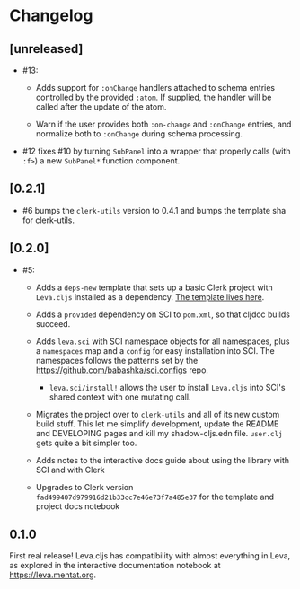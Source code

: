 # Changelog

## [unreleased]

- #13:

  - Adds support for `:onChange` handlers attached to schema entries controlled
    by the provided `:atom`. If supplied, the handler will be called after the
    update of the atom.

  - Warn if the user provides both `:on-change` and `:onChange` entries, and
    normalize both to `:onChange` during schema processing.

- #12 fixes #10 by turning `SubPanel` into a wrapper that properly calls (with
  `:f>`) a new `SubPanel*` function component.

## [0.2.1]

- #6 bumps the `clerk-utils` version to 0.4.1 and bumps the template sha for
  clerk-utils.

## [0.2.0]

- #5:

  - Adds a `deps-new` template that sets up a basic Clerk project with
    `Leva.cljs` installed as a dependency. [The template lives
    here](https://github.com/mentat-collective/Leva.cljs/tree/main/resources/leva/clerk).

  - Adds a `provided` dependency on SCI to `pom.xml`, so that cljdoc builds
    succeed.

  - Adds `leva.sci` with SCI namespace objects for all namespaces, plus a
    `namespaces` map and a `config` for easy installation into SCI. The
    namespaces follows the patterns set by the
    https://github.com/babashka/sci.configs repo.

    - `leva.sci/install!` allows the user to install `Leva.cljs` into SCI's
      shared context with one mutating call.

  - Migrates the project over to `clerk-utils` and all of its new custom build
    stuff. This let me simplify development, update the README and DEVELOPING
    pages and kill my shadow-cljs.edn file. `user.clj` gets quite a bit simpler
    too.

  - Adds notes to the interactive docs guide about using the library with SCI
    and with Clerk

  - Upgrades to Clerk version `fad499407d979916d21b33cc7e46e73f7a485e37` for the
    template and project docs notebook

## 0.1.0

First real release! Leva.cljs has compatibility with almost everything in Leva,
as explored in the interactive documentation notebook at https://leva.mentat.org.
